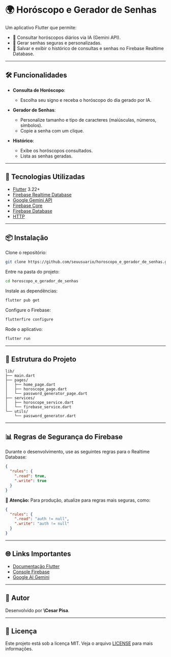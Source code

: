 # 🌍 Horóscopo e Gerador de Senhas

Um aplicativo Flutter que permite:

* 📌 Consultar horóscopos diários via IA (Gemini API).
* 🔐 Gerar senhas seguras e personalizadas.
* 📂 Salvar e exibir o histórico de consultas e senhas no Firebase Realtime Database.

---

## 🛠️ Funcionalidades

* **Consulta de Horóscopo**:

    * Escolha seu signo e receba o horóscopo do dia gerado por IA.
* **Gerador de Senhas**:

    * Personalize tamanho e tipo de caracteres (maiúsculas, números, símbolos).
    * Copie a senha com um clique.
* **Histórico**:

    * Exibe os horóscopos consultados.
    * Lista as senhas geradas.

---

## 🚀 Tecnologias Utilizadas

* [Flutter](https://flutter.dev/) 3.22+
* [Firebase Realtime Database](https://firebase.google.com/products/realtime-database)
* [Google Gemini API](https://ai.google.dev/)
* [Firebase Core](https://pub.dev/packages/firebase_core)
* [Firebase Database](https://pub.dev/packages/firebase_database)
* [HTTP](https://pub.dev/packages/http)

---

## 📦 Instalação

Clone o repositório:

```bash
git clone https://github.com/seuusuario/horoscopo_e_gerador_de_senhas.git
```

Entre na pasta do projeto:

```bash
cd horoscopo_e_gerador_de_senhas
```

Instale as dependências:

```bash
flutter pub get
```

Configure o Firebase:

```bash
flutterfire configure
```

Rode o aplicativo:

```bash
flutter run
```

---

## 📑 Estrutura do Projeto

```
lib/
├── main.dart
├── pages/
│   ├── home_page.dart
│   ├── horoscope_page.dart
│   └── password_generator_page.dart
├── services/
│   ├── horoscope_service.dart
│   └── firebase_service.dart
└── utils/
    └── password_generator.dart
```

---

## 📊 Regras de Segurança do Firebase

Durante o desenvolvimento, use as seguintes regras para o Realtime Database:

```json
{
  "rules": {
    ".read": true,
    ".write": true
  }
}
```

🚨 **Atenção:** Para produção, atualize para regras mais seguras, como:

```json
{
  "rules": {
    ".read": "auth != null",
    ".write": "auth != null"
  }
}
```

---

## 🌐 Links Importantes

* [Documentação Flutter](https://docs.flutter.dev/)
* [Console Firebase](https://console.firebase.google.com/)
* [Google AI Gemini](https://ai.google.dev/)

---

## 🌟 Autor

Desenvolvido por **\Cesar Pisa**.

---

## 📄 Licença

Este projeto está sob a licença MIT. Veja o arquivo [LICENSE](LICENSE) para mais informações.
